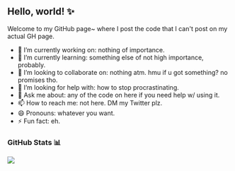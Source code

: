 ## Hello, world! ✨

Welcome to my GitHub page~ where I post the code that I can't post on my actual GH page.

- 🔭 I’m currently working on: nothing of importance.
- 🌱 I’m currently learning: something else of not high importance, probably.
- 👯 I’m looking to collaborate on: nothing atm. hmu if u got something? no promises tho.
- 🤔 I’m looking for help with: how to stop procrastinating.
- 💬 Ask me about: any of the code on here if you need help w/ using it.
- 📫 How to reach me: not here. DM my Twitter plz.
- 😄 Pronouns: whatever you want.
- ⚡ Fun fact: eh.

### GitHub Stats 📊
<img src="https://github-readme-stats.vercel.app/api?username=unmootivated&&show_icons=true&title_color=ffffff&icon_color=DC143C&text_color=FFF0F5&bg_color=151515">
